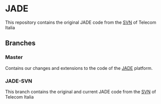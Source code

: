 # JADE
This repository contains the original JADE code from the [SVN](https://jade.tilab.com/developers/source-repository/) of Telecom Italia
## Branches
### Master
Contains our changes and extensions to the code of the [JADE](https://jade.tilab.com/) platform.
### JADE-SVN
This branch contains the original and current JADE code from the [SVN](https://jade.tilab.com/developers/source-repository/) of Telecom Italia
